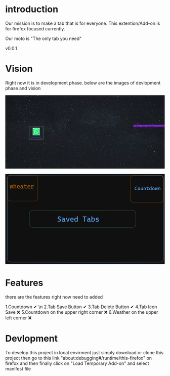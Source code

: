 # introduction

Our mission is to make a tab that is for everyone.
This extention/Add-on is for firefox focused currently.

Our moto is "The only tab you need"

v0.0.1

# Vision

Right now it is in development phase.
below are the images of devlopment phase and vision

![Alt text](devlopment-phase.png)


![Alt text](vision.png)


# Features

there are the features right now need to added

1.Countdown ✔ \n
2.Tab Save Button  ✔
3.Tab Delete Button ✔
4.Tab Icon Save ❌
5.Countdown on the upper right corner ❌
6.Weather on the upper left corner ❌


# Devlopment

To develop this project in local envirment just simply download or clone this project
then go to this link "about:debugging#/runtime/this-firefox" on firefox
and then finally click on "Load Temporary Add-on" and select manifest file
